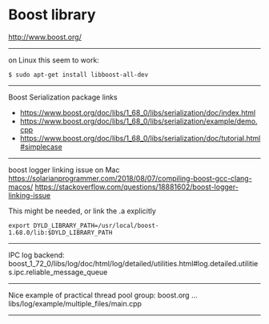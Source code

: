 # Boost library

http://www.boost.org/

---

on Linux this seem to work:

    $ sudo apt-get install libboost-all-dev

---

Boost Serialization package links

- https://www.boost.org/doc/libs/1_68_0/libs/serialization/doc/index.html
- https://www.boost.org/doc/libs/1_68_0/libs/serialization/example/demo.cpp
- https://www.boost.org/doc/libs/1_68_0/libs/serialization/doc/tutorial.html#simplecase

---

boost logger linking issue on Mac
https://solarianprogrammer.com/2018/08/07/compiling-boost-gcc-clang-macos/
https://stackoverflow.com/questions/18881602/boost-logger-linking-issue

This might be needed, or link the .a explicitly

    export DYLD_LIBRARY_PATH=/usr/local/boost-1.68.0/lib:$DYLD_LIBRARY_PATH

---

IPC log backend:
boost_1_72_0/libs/log/doc/html/log/detailed/utilities.html#log.detailed.utilities.ipc.reliable_message_queue

---

Nice example of practical thread pool group:
boost.org ... libs/log/example/multiple_files/main.cpp

---
